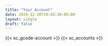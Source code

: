 ```yaml
---
title: "Your Account"
date: 2019-12-30T19:43:38-05:00
layout: single
draft: false
---
```

{{< sc_gcode-account >}}
{{< sc_accounts >}}